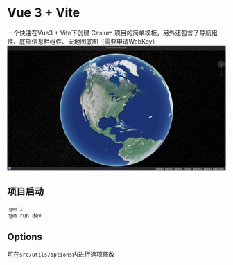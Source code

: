 # Vue 3 + Vite

一个快速在Vue3 + Vite下创建 Cesium 项目的简单模板，另外还包含了导航组件、底部信息栏组件、天地图底图（需要申请WebKey）
![](public/preview.png)
## 项目启动
```
npm i
npm run dev
```

## Options
可在```src/utils/options```内进行选项修改


